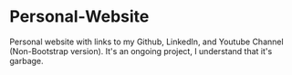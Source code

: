 # Personal-Website
Personal website with links to my Github, LinkedIn, and Youtube Channel (Non-Bootstrap version). It's an ongoing project, I understand that it's garbage.
